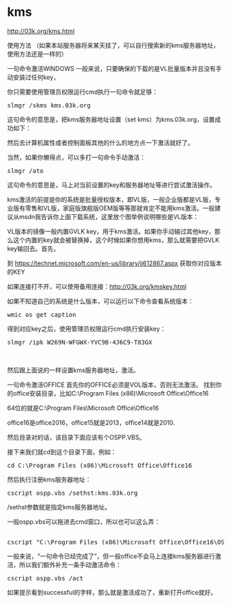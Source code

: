 # kms
http://03k.org/kms.html  

使用方法
（如果本站服务器将来某天挂了，可以自行搜索新的kms服务器地址，使用方法还是一样的）

一句命令激活WINDOWS
一般来说，只要确保的下载的是VL批量版本并且没有手动安装过任何key，

你只需要使用管理员权限运行cmd执行一句命令就足够：
<pre>
slmgr /skms kms.03k.org
</pre>
这句命令的意思是，把kms服务器地址设置（set kms）为kms.03k.org，设置成功如下：


然后去计算机属性或者控制面板其他的什么的地方点一下激活就好了。

当然，如果你懒得点，可以多打一句命令手动激活：

<pre>
slmgr /ato
</pre>

这句命令的意思是，马上对当前设置的key和服务器地址等进行尝试激活操作。

kms激活的前提是你的系统是批量授权版本，即VL版，一般企业版都是VL版，专业版有零售和VL版，家庭版旗舰版OEM版等等那就肯定不能用kms激活。一般建议从msdn我告诉你上面下载系统，这里放个图举例说明哪些是VL版本：

VL版本的镜像一般内置GVLK key，用于kms激活。如果你手动输过其他key，那么这个内置的key就会被替换掉，这个时候如果你想用kms，那么就需要把GVLK key输回去。首先，

到 https://technet.microsoft.com/en-us/library/jj612867.aspx 获取你对应版本的KEY

如果连接打不开，可以使用备用连接：http://03k.org/kmskey.html

如果不知道自己的系统是什么版本，可以运行以下命令查看系统版本：

<pre>
wmic os get caption
</pre>
得到对应key之后，使用管理员权限运行cmd执行安装key：

<pre>
slmgr /ipk W269N-WFGWX-YVC9B-4J6C9-T83GX 

 </pre>
然后跟上面说的一样设置kms服务器地址，激活。


一句命令激活OFFICE
首先你的OFFICE必须是VOL版本，否则无法激活。
找到你的office安装目录，比如C:\Program Files (x86)\Microsoft Office\Office16

64位的就是C:\Program Files\Microsoft Office\Office16

office16是office2016，office15就是2013，office14就是2010.

然后目录对的话，该目录下面应该有个OSPP.VBS。

接下来我们就cd到这个目录下面，例如：

<pre>
cd C:\Program Files (x86)\Microsoft Office\Office16
</pre>
然后执行注册kms服务器地址：

<pre>
cscript ospp.vbs /sethst:kms.03k.org
</pre>

/sethst参数就是指定kms服务器地址。

一般ospp.vbs可以拖进去cmd窗口，所以也可以这么弄：

<pre>

cscript "C:\Program Files (x86)\Microsoft Office\Office16\OSPP.VBS" /sethst:kms.03k.org
</pre>

一般来说，“一句命令已经完成了”，但一般office不会马上连接kms服务器进行激活，所以我们额外补充一条手动激活命令：


<pre>
cscript ospp.vbs /act
</pre>

如果提示看到successful的字样，那么就是激活成功了，重新打开office就好。

